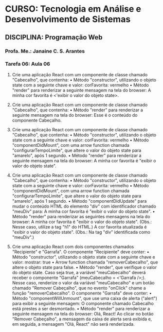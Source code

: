 # CURSO: Tecnologia em Análise e Desenvolvimento de Sistemas

## DISCIPLINA: Programação Web

### Profa. Me.: Janaine C. S. Arantes

### Tarefa 06: Aula 06

1. Crie uma aplicação React com um componente de classe chamado "Cabecalho", que contenha:
• Método "constructor", utilizando o objeto state com a seguinte chave e valor:
corFavorita: vermelho
• Método "render" para renderizar a seguinte mensagem na tela do browser:
A minha cor favorita é <'exibir o valor do objeto state>.

2. Crie uma aplicação React com um componente de classe chamado "Cabecalho", que contenha:
• Método "render" para renderizar a seguinte mensagem na tela do browser:
Esse é o conteúdo do componente Cabeçalho.

3. Crie uma aplicação React com um componente de classe chamado "Cabecalho", que contenha:
• Método "constructor", utilizando o objeto state com a seguinte chave e valor:
corFavorita: vermelho
• Método "componentDidMount", com uma arrow function chamada 
"configurarTempoLimite", que altere o valor do objeto state para "amarelo", após 1 
segundo.
• Método "render" para renderizar a seguinte mensagem na tela do browser:
A minha cor favorita é "exibir o valor do objeto state".

4. Crie uma aplicação React com um componente de classe chamado "Cabecalho", que contenha:
• Método "constructor", utilizando o objeto state com a seguinte chave e valor:
corFavorita: vermelho
• Método "componentDidMount", com uma arrow function chamada 
"configurarTempoLimite", que altere o valor do objeto state para "amarelo", após 1 
segundo.
• Método "componentDidUpdate" para mudar o conteúdo HTML do elemento "div" com 
identificador chamado "meuDiv" para: A minha cor favorita é "exibir o valor do objeto 
state".
• Método "render" para renderizar as seguintes mensagens na tela do browser:
A minha cor favorita é "exibir o valor do objeto state". (Obs.: Nesse caso, utilize a tag 
"h1" do HTML.)
A cor favorita atualizada é "exibir o valor do objeto state". (Obs.: Na tag "div" 
identificada como "meuDiv".)

5. Crie uma aplicação React com dois componentes chamados "Recipiente" e "Garrafa". 
O componente "Recipiente" deve conter:
• Método "constructor", utilizando o objeto state com a seguinte chave e valor:
mostrar: true
• Arrow function chamada "removerCabecalho", que altere o objeto state para false.
• Método "render", que verifique o valor do objeto state. Caso seja true, a variável 
"meuCabecalho" deverá receber o componente "Garrafa" (meuCabecalho = <'Garrafa />;). 
Nesse caso, renderize o valor da variável "meuCabecalho" e um botão chamado "Remover
Cabeçalho", que no evento "onClick" chame a função "removerCabecalho".
O componente "Garrafa" deve conter:
• Método "componentWillUnmount", que use uma caixa de alerta ("alert") para exibir a 
seguinte mensagem: O componente chamado Cabecalho está prestes a ser desmontado.
• Método "render" para renderizar a seguinte mensagem na tela do browser:
Olá, React!
Ao clicar no botão "Remover Cabeçalho", a mensagem da caixa de alerta será exibida e, em 
seguida, a mensagem "Olá, React" não será renderizada.